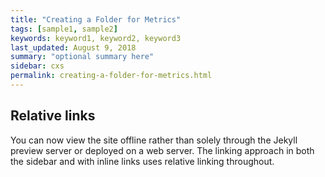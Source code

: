 ```yaml
---
title: "Creating a Folder for Metrics"
tags: [sample1, sample2]
keywords: keyword1, keyword2, keyword3
last_updated: August 9, 2018
summary: "optional summary here"
sidebar: cxs
permalink: creating-a-folder-for-metrics.html
---
```

## Relative links

You can now view the site offline rather than solely through the Jekyll preview server or deployed on a web server. The linking approach in both the sidebar and with inline links uses relative linking throughout.